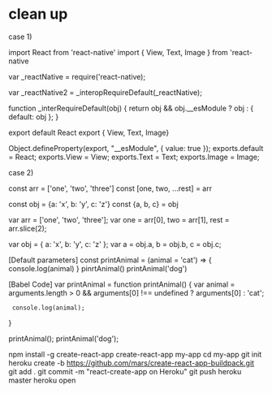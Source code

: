 # clean up

case 1)

import React from 'react-native'
import { View, Text, Image } from 'react-native

var _reactNative = require('react-native);

var _reactNative2 = _interopRequireDefault(_reactNative);

function _interRequireDefault(obj) 
{ return obj && obj.__esModule ? obj : { default: obj }; }


export default React
export { View, Text, Image}

Object.defineProperty(export, "__esModule", {
    value: true
});
exports.default = React;
exports.View = View;
exports.Text = Text;
exports.Image = Image;


case 2)

const arr = ['one', 'two', 'three']
const [one, two, ...rest] = arr

const obj = {a: 'x', b: 'y', c: 'z'}
const {a, b, c} = obj


var arr = ['one', 'two', 'three'];
var one = arr[0],
    two = arr[1],
    rest = arr.slice(2);

var obj = { a: 'x', b: 'y', c: 'z' };
var a = obj.a,
    b = obj.b,
    c = obj.c;


[Default parameters]
const printAnimal = (animal = 'cat') => {
    console.log(animal)
}
pinrtAnimal()
printAnimal('dog')

[Babel Code]
var printAnimal = function printAnimal() {
     var animal = arguments.length > 0 && arguments[0] !== undefined ? arguments[0] : 'cat';

     console.log(animal);
}

printAnimal();
printAnimal('dog');


npm install -g create-react-app
create-react-app my-app
cd my-app
git init
heroku create -b https://github.com/mars/create-react-app-buildpack.git
git add .
git commit -m "react-create-app on Heroku"
git push heroku master
heroku open